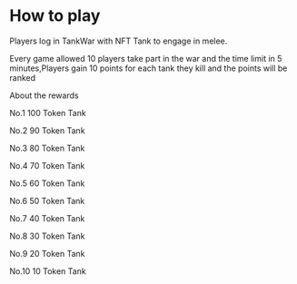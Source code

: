 # How to play

Players log in TankWar with NFT Tank to engage in melee.

&#x20;Every game allowed 10 players take part in the war and the time limit in 5 minutes,Players gain 10 points for each tank they kill and the points will be ranked

About the rewards

No.1 100 Token Tank&#x20;

No.2 90 Token Tank&#x20;

No.3 80 Token Tank&#x20;

No.4 70 Token Tank&#x20;

No.5 60 Token Tank&#x20;

No.6 50 Token Tank&#x20;

No.7 40 Token Tank&#x20;

No.8 30 Token Tank&#x20;

No.9 20 Token Tank&#x20;

No.10 10 Token Tank
